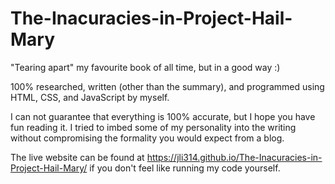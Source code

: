 # The-Inacuracies-in-Project-Hail-Mary
"Tearing apart" my favourite book of all time, but in a good way :)

100% researched, written (other than the summary), and programmed using HTML, CSS, and JavaScript by myself. 

I can not guarantee that everything is 100% accurate, but I hope you have fun reading it. I tried to imbed some of my personality into the writing without compromising the formality you would expect from a blog. 

The live website can be found at https://jli314.github.io/The-Inacuracies-in-Project-Hail-Mary/ if you don't feel like running my code yourself.
